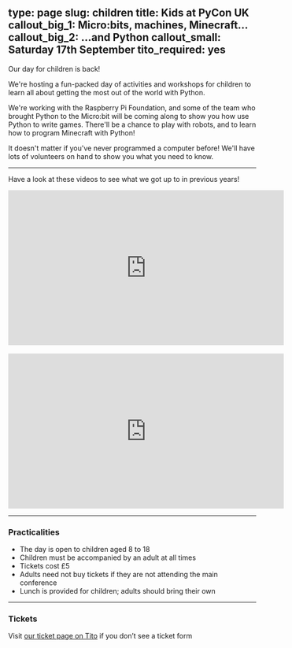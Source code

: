 type: page
slug: children
title: Kids at PyCon UK
callout_big_1: Micro:bits, machines, Minecraft...
callout_big_2: ...and Python
callout_small: Saturday 17th September
tito_required: yes
---

Our day for children is back!

We're hosting a fun-packed day of activities and workshops for children to
learn all about getting the most out of the world with Python.

We're working with the Raspberry Pi Foundation, and some of the team who
brought Python to the Micro:bit will be coming along to show you how use Python
to write games.  There'll be a chance to play with robots, and to learn how to
program Minecraft with Python!

It doesn't matter if you've never programmed a computer before!  We'll have
lots of volunteers on hand to show you what you need to know.

***

Have a look at these videos to see what we got up to in previous years!

<div><iframe width="560" height="315" src="https://www.youtube-nocookie.com/embed/u4IMlpmjbYg?rel=0" frameborder="0" allowfullscreen></iframe></div>
<br/>
<div><iframe width="560" height="315" src="https://www.youtube-nocookie.com/embed/yerWCR3mppk?rel=0" frameborder="0" allowfullscreen></iframe></div>

***

### Practicalities

* The day is open to children aged 8 to 18
* Children must be accompanied by an adult at all times
* Tickets cost £5
* Adults need not buy tickets if they are not attending the main conference
* Lunch is provided for children; adults should bring their own

***

### Tickets

<tito-widget event="pyconuk/2016" releases="xi2wxxscn3k">Visit [our ticket page on Tito](https://ti.to/pyconuk/2016/with/xi2wxxscn3k) if you don’t see a ticket form</tito-widget>
